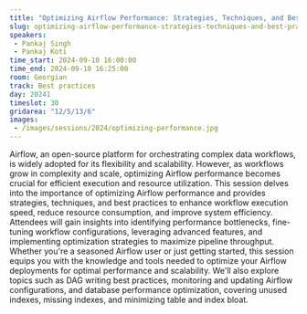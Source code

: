 ```yaml
---
title: "Optimizing Airflow Performance: Strategies, Techniques, and Best Practices"
slug: optimizing-airflow-performance-strategies-techniques-and-best-practices
speakers:
 - Pankaj Singh
 - Pankaj Koti
time_start: 2024-09-10 16:00:00
time_end: 2024-09-10 16:25:00
room: Georgian
track: Best practices
day: 20241
timeslot: 30
gridarea: "12/5/13/6"
images: 
 - /images/sessions/2024/optimizing-performance.jpg
---
```


Airflow, an open-source platform for orchestrating complex data workflows, is widely adopted for its flexibility and scalability. However, as workflows grow in complexity and scale, optimizing Airflow performance becomes crucial for efficient execution and resource utilization. This session delves into the importance of optimizing Airflow performance and provides strategies, techniques, and best practices to enhance workflow execution speed, reduce resource consumption, and improve system efficiency. Attendees will gain insights into identifying performance bottlenecks, fine-tuning workflow configurations, leveraging advanced features, and implementing optimization strategies to maximize pipeline throughput. Whether you're a seasoned Airflow user or just getting started, this session equips you with the knowledge and tools needed to optimize your Airflow deployments for optimal performance and scalability. We'll also explore topics such as DAG writing best practices, monitoring and updating Airflow configurations, and database performance optimization, covering unused indexes, missing indexes, and minimizing table and index bloat.